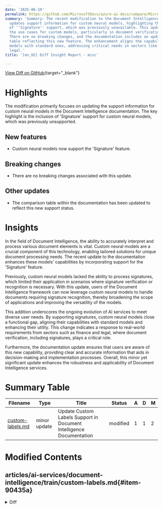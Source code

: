 ```yaml
---
date: '2025-06-19'
permalink: https://github.com/MicrosoftDocs/azure-ai-docs/compare/MicrosoftDocs:2e48ee2...MicrosoftDocs:1531236
summary: 'Summary: The recent modification to the Document Intelligence documentation
  updates support information for custom neural models, highlighting the addition
  of ''Signature'' support, which was previously unavailable. This update expands
  the use cases for custom models, particularly in document verification scenarios.
  There are no breaking changes, and the documentation includes an updated comparison
  table reflecting this new feature. The enhancement aligns the capabilities of custom
  models with standard ones, addressing critical needs in sectors like finance and
  legal.'
title: '[en_US] Diff Insight Report - misc'

---
```


[View Diff on GitHub](https://github.com/MicrosoftDocs/azure-ai-docs/compare/MicrosoftDocs:2e48ee2...MicrosoftDocs:1531236){target="_blank"}

# Highlights

The modification primarily focuses on updating the support information for custom neural models in the Document Intelligence documentation. The key highlight is the inclusion of 'Signature' support for custom neural models, which was previously unsupported.

## New features

- Custom neural models now support the 'Signature' feature.

## Breaking changes

- There are no breaking changes associated with this update.

## Other updates

- The comparison table within the documentation has been updated to reflect this new support status.

# Insights

In the field of Document Intelligence, the ability to accurately interpret and process various document elements is vital. Custom neural models are a crucial component of this technology, enabling tailored solutions for unique document processing needs. The recent update to the documentation enhances these models' capabilities by incorporating support for the 'Signature' feature.

Previously, custom neural models lacked the ability to process signatures, which limited their application in scenarios where signature verification or recognition is necessary. With this update, users of the Document Intelligence framework can now leverage custom neural models to handle documents requiring signature recognition, thereby broadening the scope of applications and improving the versatility of the models.

This addition underscores the ongoing evolution of AI services to meet diverse user needs. By supporting signatures, custom neural models close a functional gap, aligning their capabilities with standard models and enhancing their utility. This change indicates a response to real-world requirements from sectors such as finance and legal, where document verification, including signatures, plays a critical role.

Furthermore, the documentation update ensures that users are aware of this new capability, providing clear and accurate information that aids in decision-making and implementation processes. Overall, this minor yet significant update enhances the robustness and applicability of Document Intelligence services.

# Summary Table
|  Filename  | Type |    Title    | Status | A  | D  | M  |
|------------|------|-------------|--------|----|----|----|
| [custom-labels.md](#item-90435a) | minor update | Update Custom Labels Support in Document Intelligence Documentation | modified | 1 | 1 | 2 | 


# Modified Contents
## articles/ai-services/document-intelligence/train/custom-labels.md{#item-90435a}

<details>
<summary>Diff</summary>
````diff
@@ -82,7 +82,7 @@ Custom neural models currently only support key-value pairs, structured fields (
 
 | Model type | Form fields | Selection marks | Tabular fields | Signature | Region | Overlapping fields |
 |---|---|---|---|---|---|
-| Custom neural | ✔️Supported | ✔️Supported | ✔️Supported | Unsupported | ✔️Supported<sup>1</sup> | ✔️Supported<sup>2</sup> |
+| Custom neural | ✔️Supported | ✔️Supported | ✔️Supported | ✔️Supported | ✔️Supported<sup>1</sup> | ✔️Supported<sup>2</sup> |
 | Custom template | ✔️Supported| ✔️Supported | ✔️Supported | ✔️Supported | ✔️Supported | Unsupported |
 
 <sup>1</sup> Region labeling implementation differs between template and neural models. For template models, the training process injects synthetic data at training time if no text is found in the region labeled. With neural models, no synthetic text is injected and the recognized text is used as is.</br>
````
</details>

### Summary

```json
{
    "modification_type": "minor update",
    "modification_title": "Update Custom Labels Support in Document Intelligence Documentation"
}
```

### Explanation
The recent modification to the document located at `articles/ai-services/document-intelligence/train/custom-labels.md` involves a minor update to the support details for custom neural models. Specifically, one line in the table has been adjusted to indicate that custom neural models now also support the 'Signature' feature in addition to the previously supported fields.

The change can be summarized as follows: In the comparison table of model capabilities, the 'Signature' column, which was marked as "Unsupported" for custom neural models, has been updated to "✔️Supported". This clarifies that custom neural models are now capable of handling signatures, aligning them with other feature supports already documented. 

The overall effect of this patch enhances the clarity and accuracy of the feature set associated with custom neural models within the Document Intelligence framework.


